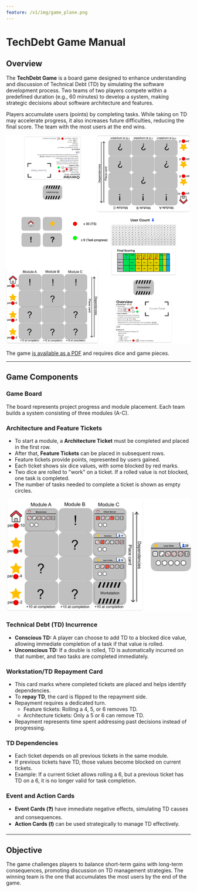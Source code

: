 ```yaml
---
feature: /v1/img/game_plane.png
---
```

# TechDebt Game Manual

## Overview
The **TechDebt Game** is a board game designed to enhance understanding and discussion of Technical Debt (TD) by simulating the software development process. Two teams of two players compete within a predefined duration (e.g., 60 minutes) to develop a system, making strategic decisions about software architecture and features.

Players accumulate users (points) by completing tasks. While taking on TD may accelerate progress, it also increases future difficulties, reducing the final score. The team with the most users at the end wins.

![TechDebt Game Board](/v1/img/game_plane.png)

The game [is available as a PDF](ENGameManualDigital.pdf) and requires dice and game pieces. 
 
---

## Game Components

### Game Board
The board represents project progress and module placement. Each team builds a system consisting of three modules (A-C).

### Architecture and Feature Tickets
- To start a module, a **Architecture Ticket** must be completed and placed in the first row.
- After that, **Feature Tickets** can be placed in subsequent rows.
- Feature tickets provide points, represented by users gained.
- Each ticket shows six dice values, with some blocked by red marks.
- Two dice are rolled to "work" on a ticket. If a rolled value is not blocked, one task is completed.
- The number of tasks needed to complete a ticket is shown as empty circles.

![Dependencies Example](/v1/img/dependencies_example.png)

### Technical Debt (TD) Incurrence
- **Conscious TD:** A player can choose to add TD to a blocked dice value, allowing immediate completion of a task if that value is rolled.
- **Unconscious TD:** If a double is rolled, TD is automatically incurred on that number, and two tasks are completed immediately.

### Workstation/TD Repayment Card
- This card marks where completed tickets are placed and helps identify dependencies.
- To **repay TD**, the card is flipped to the repayment side.
- Repayment requires a dedicated turn.
  - Feature tickets: Rolling a 4, 5, or 6 removes TD.
  - Architecture tickets: Only a 5 or 6 can remove TD.
- Repayment represents time spent addressing past decisions instead of progressing.

### TD Dependencies
- Each ticket depends on all previous tickets in the same module.
- If previous tickets have TD, those values become blocked on current tickets.
- Example: If a current ticket allows rolling a 6, but a previous ticket has TD on a 6, it is no longer valid for task completion.

### Event and Action Cards
- **Event Cards (❓)** have immediate negative effects, simulating TD causes and consequences.
- **Action Cards (❗)** can be used strategically to manage TD effectively.

---

## Objective
The game challenges players to balance short-term gains with long-term consequences, promoting discussion on TD management strategies. The winning team is the one that accumulates the most users by the end of the game.
